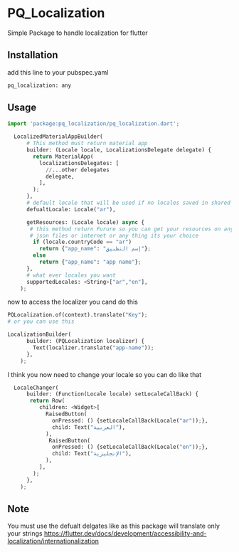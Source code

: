# PQ_Localization

Simple Package to handle localization for flutter

## Installation

add this line to your pubspec.yaml

```bash
pq_localization: any
```

## Usage

```python
import 'package:pq_localization/pq_localization.dart';

  LocalizedMaterialAppBuilder(
      # This method must return material app
      builder: (Locale locale, LocalizationsDelegate delegate) {
        return MaterialApp(
          localizationsDelegates: [
            //...other delegates
            delegate,
          ],
        );
      },
      # default locale that will be used if no locales saved in shared prefrences
      defualtLocale: Locale("ar"),

      getResources: (Locale locale) async {
       # this method return Furure so you can get your resources on any way.
       # json files or internet or any thing its your choice
        if (locale.countryCode == "ar")
          return {"app_name": "إسم التطبيق"};
        else
          return {"app_name": "app name"};
      },
      # what ever locales you want
      supportedLocales: <String>["ar","en"],
    );
```

now to access the localizer you cand do this

```python
PQLocalization.of(context).translate("Key");
# or you can use this

LocalizationBuilder(
      builder: (PQLocalization localizer) {
        Text(localizer.translate("app-name"));
      },
    );
```

I think you now need to change your locale so you can do like that

```python
  LocaleChanger(
      builder: (Function(Locale locale) setLocaleCallBack) {
       return Row(
          children: <Widget>[
            RaisedButton(
              onPressed: () {setLocaleCallBack(Locale("ar"));},
              child: Text("العربية"),
            ),
             RaisedButton(
              onPressed: () {setLocaleCallBack(Locale("en"));},
              child: Text("الإنجليزية"),
            ),
          ],
        );
      },
    );
```

## Note

You must use the defualt delgates like as this package will translate only your strings
https://flutter.dev/docs/development/accessibility-and-localization/internationalization
